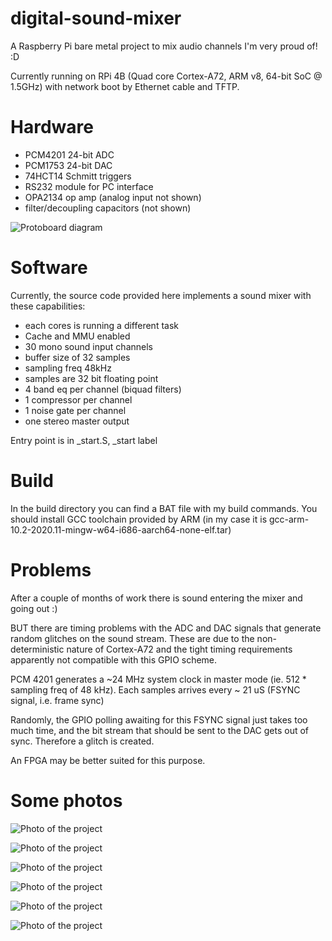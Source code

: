 # digital-sound-mixer
A Raspberry Pi bare metal project to mix audio channels I'm very proud of! :D

Currently running on RPi 4B (Quad core Cortex-A72, ARM v8, 64-bit SoC @ 1.5GHz) with network boot by Ethernet cable and TFTP.

# Hardware

* PCM4201 24-bit ADC
* PCM1753 24-bit DAC
* 74HCT14 Schmitt triggers
* RS232 module for PC interface
* OPA2134 op amp (analog input not shown)
* filter/decoupling capacitors (not shown)


![Protoboard diagram](photos/protoboard.jpg)


# Software

Currently, the source code provided here implements a sound mixer with these capabilities:

* each cores is running a different task
* Cache and MMU enabled
* 30 mono sound input channels
* buffer size of 32 samples
* sampling freq 48kHz
* samples are 32 bit floating point
* 4 band eq per channel (biquad filters)
* 1 compressor per channel
* 1 noise gate per channel
* one stereo master output

Entry point is in \_start.S, \_start label

# Build

In the build directory you can find a BAT file with my build commands.
You should install GCC toolchain provided by ARM (in my case it is gcc-arm-10.2-2020.11-mingw-w64-i686-aarch64-none-elf.tar)


# Problems

After a couple of months of work there is sound entering the mixer and going out :)

BUT there are timing problems with the ADC and DAC signals that generate random glitches on the sound stream. These are due to the non-deterministic nature of Cortex-A72 and the tight timing requirements apparently not compatible with this GPIO scheme. 

PCM 4201 generates a ~24 MHz system clock in master mode (ie. 512 * sampling freq of 48 kHz). Each samples arrives every ~ 21 uS (FSYNC signal, i.e. frame sync)

Randomly, the GPIO polling awaiting for this FSYNC signal just takes too much time, and the bit stream that should be sent to the DAC gets out of sync. Therefore a glitch is created.

An FPGA may be better suited for this purpose.

# Some photos

![Photo of the project](photos/panorama1.jpg)

![Photo of the project](photos/panorama2.jpg)

![Photo of the project](photos/panorama3.jpg)

![Photo of the project](photos/noise.jpg)

![Photo of the project](photos/bit%20stream.jpg)

![Photo of the project](photos/adc%20and%20dac.jpg)
